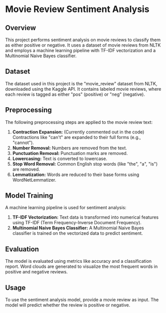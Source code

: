 # Movie Review Sentiment Analysis

## Overview

This project performs sentiment analysis on movie reviews to classify them as either positive or negative. It uses a dataset of movie reviews from NLTK and employs a machine learning pipeline with TF-IDF vectorization and a Multinomial Naive Bayes classifier.

## Dataset

The dataset used in this project is the "movie_review" dataset from NLTK, downloaded using the Kaggle API. It contains labeled movie reviews, where each review is tagged as either "pos" (positive) or "neg" (negative).

## Preprocessing

The following preprocessing steps are applied to the movie review text:

1. **Contraction Expansion:** (Currently commented out in the code) Contractions like "can't" are expanded to their full forms (e.g., "cannot").
2. **Number Removal:** Numbers are removed from the text.
3. **Punctuation Removal:** Punctuation marks are removed.
4. **Lowercasing:** Text is converted to lowercase.
5. **Stop Word Removal:** Common English stop words (like "the", "a", "is") are removed.
6. **Lemmatization:** Words are reduced to their base forms using WordNetLemmatizer.

## Model Training

A machine learning pipeline is used for sentiment analysis:

1. **TF-IDF Vectorization:** Text data is transformed into numerical features using TF-IDF (Term Frequency-Inverse Document Frequency).
2. **Multinomial Naive Bayes Classifier:** A Multinomial Naive Bayes classifier is trained on the vectorized data to predict sentiment.

## Evaluation

The model is evaluated using metrics like accuracy and a classification report. Word clouds are generated to visualize the most frequent words in positive and negative reviews.

## Usage

To use the sentiment analysis model, provide a movie review as input. The model will predict whether the review is positive or negative.
